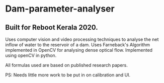 # Dam-parameter-analyser
## Built for Reboot Kerala 2020.

Uses computer vision and video processing techniques to analyse the net inflow of water to the reservoir of a dam.
Uses Farneback's Algorithm implemented in OpenCV for analysing dense optical flow. Implemented using openCV in python.

All formulas used are based on published research papers.

PS: Needs little more work to be put in on calibration and UI.
